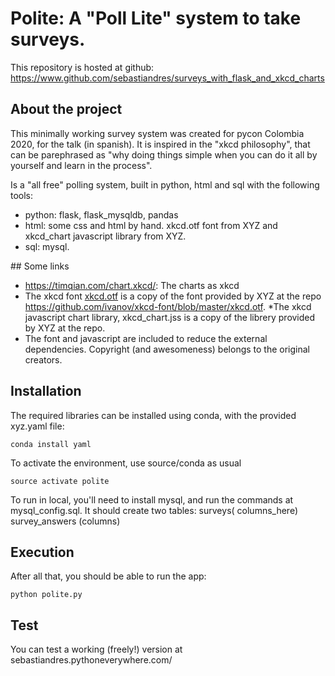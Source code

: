 # Polite: A "Poll Lite" system to take surveys.

This repository is hosted at github: https://www.github.com/sebastiandres/surveys_with_flask_and_xkcd_charts

## About the project
This minimally working survey system was created for pycon Colombia 2020, for the talk (in spanish).
It is inspired in the "xkcd philosophy", that can be parephrased as "why doing things simple when you can do it
all by yourself and learn in the process". 

Is a "all free" polling system, built in python, html and sql with the following tools:
* python: flask, flask_mysqldb, pandas
* html: some css and html by hand. xkcd.otf font from XYZ and xkcd_chart javascript library from XYZ. 
* sql: mysql.

## Some links
* https://timqian.com/chart.xkcd/: The charts as xkcd 
* The xkcd font [xkcd.otf]() is a copy of the font provided by XYZ at the repo https://github.com/ivanov/xkcd-font/blob/master/xkcd.otf.
*The xkcd javascript chart library, xkcd_chart.jss is a copy of the librery provided by XYZ at the repo.
* The font and javascript are included to reduce the external dependencies. Copyright (and awesomeness) belongs to the original creators. 

## Installation
The required libraries can be installed using conda, with the provided xyz.yaml file:
```
conda install yaml
```
To activate the environment, use source/conda as usual
```
source activate polite
```

To run in local, you'll need to install mysql, and run the commands at mysql_config.sql. 
It should create two tables:
surveys( columns_here)
survey_answers (columns)

## Execution
After all that, you should be able to run the app:
```
python polite.py
```

## Test
You can test a working (freely!) version at sebastiandres.pythoneverywhere.com/